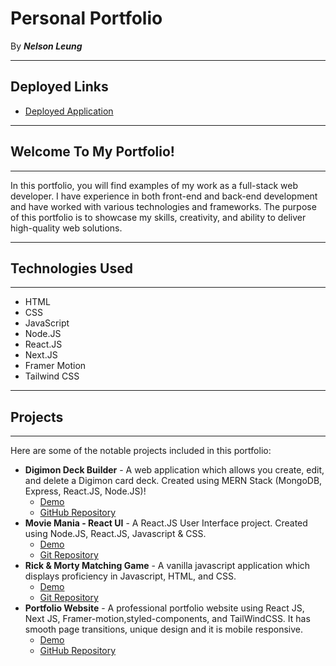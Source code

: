 # Personal Portfolio

By ***Nelson Leung*** 

***

## Deployed Links

- [Deployed Application](https://portfolio-nleung77.netlify.app/)  

---
## Welcome To My Portfolio!

---
In this portfolio, you will find examples of my work as a full-stack web developer. I have experience in both front-end and back-end development and have worked with various technologies and frameworks. The purpose of this portfolio is to showcase my skills, creativity, and ability to deliver high-quality web solutions.

---
## Technologies Used

---
- HTML  
- CSS  
- JavaScript  
- Node.JS  
- React.JS  
- Next.JS  
- Framer Motion  
- Tailwind CSS

---

## Projects

---
Here are some of the notable projects included in this portfolio:  

- **Digimon Deck Builder** - A web application which allows you create, edit, and delete a Digimon card deck. Created using MERN Stack (MongoDB, Express, React.JS, Node.JS)! 
  -  [Demo](https://banana-bunch-digi-deck.netlify.app/)
  -  [GitHub Repository](https://github.com/ChelseyReann/digimon-deck)
- **Movie Mania - React UI** - A React.JS User Interface project. Created using Node.JS, React.JS, Javascript & CSS.
  - [Demo](https://app.netlify.com/sites/movie-mania-api/overview) 
  - [Git Repository](https://github.com/nleung77/MovieMania---React-UI)
- **Rick & Morty Matching Game** - A vanilla javascript application which displays proficiency in Javascript, HTML, and CSS.
  - [Demo](https://rm-matching-game.netlify.app/)
  - [Git Repository](https://github.com/nleung77/RMMatchingGame)
- **Portfolio Website** - A professional portfolio website using React JS, Next JS, Framer-motion,styled-components, and TailWindCSS. It has smooth page transitions, unique design and it is mobile responsive.
  - [Demo](https://portfolio-nleung77.netlify.app/)
  - [GitHub Repository](https://github.com/nleung77/Portfolio)
